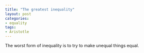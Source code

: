 ```yaml
---
title: "The greatest inequality"
layout: post
categories:
- equality
tags:
- Aristotle
---
```


The worst form of inequality is to try to make unequal things equal.